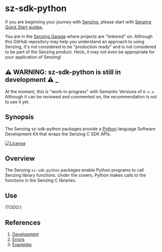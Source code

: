 # sz-sdk-python

If you are beginning your journey with
[Senzing](https://senzing.com/),
please start with
[Senzing Quick Start guides](https://docs.senzing.com/quickstart/).

You are in the
[Senzing Garage](https://github.com/senzing-garage)
where projects are "tinkered" on.
Although this GitHub repository may help you understand an approach to using Senzing,
it's not considered to be "production ready" and is not considered to be part of the Senzing product.
Heck, it may not even be appropriate for your application of Senzing!

## :warning: WARNING: sz-sdk-python is still in development :warning: _

At the moment, this is "work-in-progress" with Semantic Versions of `0.n.x`.
Although it can be reviewed and commented on,
the recommendation is not to use it yet.

## Synopsis

The Senzing sz-sdk-python packages provide a
[Python](https://www.python.org/)
language Software Development Kit that wraps the
Senzing C SDK APIs.

[![License](https://img.shields.io/badge/License-Apache2-brightgreen.svg)](https://github.com/senzing-garage/sz-sdk-python/blob/main/LICENSE)

## Overview

The Senzing `sz-sdk-python` packages enable Python programs to call Senzing library functions.
Under the covers, Python makes calls to the functions in the Senzing C libraries.

## Use

(TODO:)

## References

1. [Development](docs/development.md)
1. [Errors](docs/errors.md)
1. [Examples](docs/examples.md)
